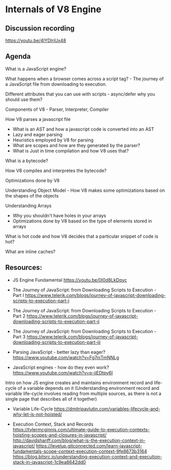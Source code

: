 #  Internals of V8 Engine

## Discussion recording 

https://youtu.be/4lYDlrjUx48

## Agenda

What is a JavaScript engine?

What happens when a browser comes across a script tag? - The journey of a JavaScript file from downloading to execution.

Different attributes that you can use with scripts - async/defer why you should use them?

Components of V8 - Parser, Interpreter, Compiler

How V8 parses a javascript file
- What is an AST and how a javascript code is converted into an AST
- Lazy and eager parsing
- Heuristics employed by V8 for parsing
- What are scopes and how are they generated by the parser?
- What is Just in time compilation and how V8 uses that?

What is a bytecode?

How V8 compiles and interpretes the bytecode?

Optimizations done by V8

Understanding Object Model - How V8 makes some optimizations based on the shapes of the objects

Understanding Arrays
- Why you shouldn't have holes in your arrays
- Optimizations done by V8 based on the type of elements stored in arrays

What is hot code and how V8 decides that a particular snippet of code is hot?

What are inline caches?


## Resources:
- JS Engine Fundamental
https://youtu.be/0I0d8LkDqyc

- The Journey of JavaScript: from Downloading Scripts to Execution - Part I
https://www.telerik.com/blogs/journey-of-javascript-downloading-scripts-to-execution-part-i

- The Journey of JavaScript: from Downloading Scripts to Execution - Part 2
https://www.telerik.com/blogs/journey-of-javascript-downloading-scripts-to-execution-part-ii

- The Journey of JavaScript: from Downloading Scripts to Execution - Part 3
https://www.telerik.com/blogs/journey-of-javascript-downloading-scripts-to-execution-part-iii

- Parsing JavaScript - better lazy than eager?
https://www.youtube.com/watch?v=Fg7niTmNNLg

- JavaScript engines - how do they even work?
https://www.youtube.com/watch?v=p-iiEDtpy6I

Intro on how JS engine creates and maintains environment record and life-cycle of a variable depends on it
(Understanding environment record and variable life-cycle involves reading from multiple sources, as there is not a single page that describes all of it together)

- Variable Life-Cycle
https://dmitripavlutin.com/variables-lifecycle-and-why-let-is-not-hoisted/

- Execution Context, Stack and Records
https://tylermcginnis.com/ultimate-guide-to-execution-contexts-hoisting-scopes-and-closures-in-javascript/
http://davidshariff.com/blog/what-is-the-execution-context-in-javascript/
https://levelup.gitconnected.com/learn-javascript-fundamentals-scope-context-execution-context-9fe8673b3164
https://blog.bitsrc.io/understanding-execution-context-and-execution-stack-in-javascript-1c9ea8642dd0

